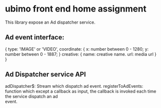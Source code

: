 # ubimo front end home assignment
This library expose an Ad dispatcher service.

## Ad event interface:
{
  type: 'IMAGE' or  'VIDEO',
  coordinate: {
    x: number between 0 - 1280;
    y: number between 0 - 1887;
  }
  creative: {
    name: creative name.
    url: media url
  }
}


## Ad Dispatcher service API
  adDispatcher$: Stream which dispatch ad event.
  registerToAdEvents: function which except a callback as input, the callback is invoked each time the service dispatch an ad   
  event.
